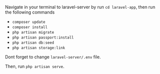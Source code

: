 Navigate in your terminal to laravel-server by run `cd laravel-app`, then run the following commands

- `composer update`
- `composer install`
- `php artisan migrate`
- `php artisan passport:install`
- `php artisan db:seed`
- `php artisan storage:link`

Dont forget to change `laravel-server/.env` file.

Then, run `php artisan serve`.
